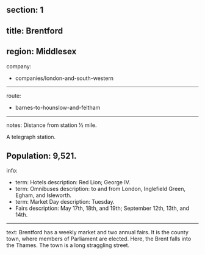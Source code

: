 section: 1
----
title: Brentford
----
region: Middlesex
----
company:
- companies/london-and-south-western
----
route:
- barnes-to-hounslow-and-feltham
----
notes: Distance from station ½ mile.

A telegraph station.

Population: 9,521.
----
info:
- term: Hotels
  description: Red Lion; George IV.
- term: Omnibuses
  description: to and from London, Inglefield Green, Egham, and Isleworth.
- term: Market Day
  description: Tuesday.
- Fairs
  description: May 17th, 18th, and 19th; September 12th, 13th, and 14th.
----
text: Brentford has a weekly market and two annual fairs. It is the county town, where members of Parliament are elected. Here, the Brent falls into the Thames. The town is a long straggling street.
